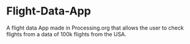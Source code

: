 # Flight-Data-App
A flight data App made in Processing.org that allows the user to check flights from a data of 100k flights from the USA. 
